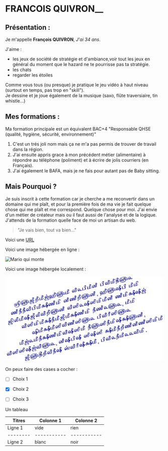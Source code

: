 # FRANCOIS QUIVRON__

## Présentation :

Je m'appelle __François QUIVRON__, *J'ai 34 ans*.

J'aime : 

* les jeux de société de stratégie et d'ambiance,voir tout les jeux en général du moment que le hazard ne te pourrisse pas ta stratégie.  
* les chats
* regarder les étoiles

Comme vous tous (ou presque) je pratique le jeu vidéo à haut niveau (surtout en temps, pas trop en "skill").  
Je dessine et je joue également de la musique (saxo, flûte traversiaire, tin whistle...)


## Mes formations :

Ma formation principale est un équivalent BAC+4 "Responsable QHSE (qualité, hygiène, sécurité, environnement)"

1. C'est un trés joli nom mais ça ne m'a pas permis de trouver de travail dans la région. 
2. J'ai ensuite appris grace à mon précédent métier (alimentaire) à répondre au téléphone (poliment) et à écrire de jolis courriers (en Français).
3. J'ai également le BAFA, mais je ne fais pour autant pas de Baby sitting.

## Mais Pourquoi ?

Je suis inscrit à cette formation car je cherche a me reconvertir dans un domaine qui me plaît, et pour la première fois de ma vie je fait
quelque chose qui me plaît et me correspond. Quelque chose pour moi.
J'ai envie d'un métier de créateur mais ou il faut aussi de l'analyse et de la logique.
J'attends de la formation quelle face de moi un artisan du web.

> "Je vais bien, tout va bien..."

Voici une [URL](https://search.lilo.org/)

Voici une image hébergée en ligne : 

![Mario qui monte](https://media.giphy.com/media/jH395r5RaeSIM/giphy.gif)

Voici une image hébergée localement :

![Une image temoin](/Image_temoin.png)

On peux faire des cases a cocher :

- [   ] Choix 1
- [X] Choix 2
- [  ] Choix 3


Un tableau


| Titres | Colonne 1 | Colonne 2 |
|--------|-----------|-----------|
|Ligne 1 | vide      |rien       |
|--------|-----------|-----------|
|Ligne 2 |blanc      |noir       |

